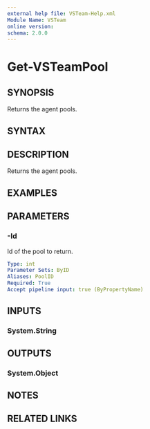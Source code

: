 ```yaml
---
external help file: VSTeam-Help.xml
Module Name: VSTeam
online version:
schema: 2.0.0
---
```


# Get-VSTeamPool

## SYNOPSIS

Returns the agent pools.

## SYNTAX

## DESCRIPTION

Returns the agent pools.

## EXAMPLES

## PARAMETERS

### -Id

Id of the pool to return.

```yaml
Type: int
Parameter Sets: ByID
Aliases: PoolID
Required: True
Accept pipeline input: true (ByPropertyName)
```

## INPUTS

### System.String

## OUTPUTS

### System.Object

## NOTES

## RELATED LINKS

